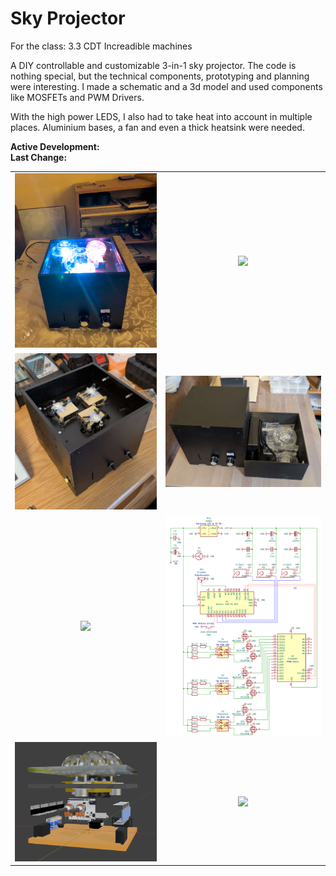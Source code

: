 # Sky Projector
For the class: 3.3 CDT Increadible machines

A DIY controllable and customizable 3-in-1 sky projector. The code is nothing special, but the technical components, prototyping and planning were interesting. I made a schematic and a 3d model and used components like MOSFETs and PWM Drivers.

With the high power LEDS, I also had to take heat into account in multiple places. Aluminium bases, a fan and even a thick heatsink were needed.

**Active Development:** <br>
**Last Change:** <br>

| | |
| :---: | :---: |
| ![](/Screenshots/1-Running.png) | ![](/Screenshots/2-Discs.png) |
| ![](/Screenshots/3-LEDs.png) | ![](/Screenshots/4-Accessories.png) |
| ![](/Screenshots/5-Inside.png) | ![](/Screenshots/6-Schematic.png) |
| ![](/Screenshots/7-3D_Model.png) | ![](/Screenshots/.png) |
